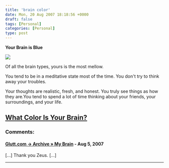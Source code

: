 ```yaml
---
title: 'brain color'
date: Mon, 20 Aug 2007 18:18:56 +0000
draft: false
tags: [Personal]
categories: [Personal]
type: post
---
```


**Your Brain is Blue**

![](http://images.blogthings.com/whatcolorisyourbrainquiz/blue.jpg)

Of all the brain types, yours is the most mellow.

You tend to be in a meditative state most of the time. You don't try to think away your troubles.

Your thoughts are realistic, fresh, and honest. You truly see things as how they are.You tend to spend a lot of time thinking about your friends, your surroundings, and your life.

[What Color Is Your Brain?](http://www.blogthings.com/whatcolorisyourbrainquiz/)
---
### Comments:
#### [Glutt.com &rarr; Archive &raquo; My Brain](http://glutt.com/2007/08/24/general/uncategorized/my-brain/ "") - <time datetime="2007-08-24 18:20:56">Aug 5, 2007</time>

\[...\] Thank you Zeus. \[...\]
<hr />
